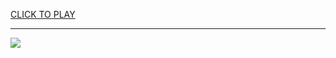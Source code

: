 
<a href="https://premium76.site?title=unblocked_games_age_of_war_2&ref=13M">CLICK TO PLAY</a></h3>
<hr>

<a href="https://premium76.site?title=unblocked_games_age_of_war_2&ref=13M"><img src="https://clearcache.store/games.png"></a>


